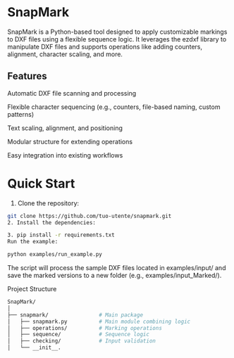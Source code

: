 # SnapMark
SnapMark is a Python-based tool designed to apply customizable markings to DXF files using a flexible sequence logic. It leverages the ezdxf library to manipulate DXF files and supports operations like adding counters, alignment, character scaling, and more.

## Features
Automatic DXF file scanning and processing

Flexible character sequencing (e.g., counters, file-based naming, custom patterns)

Text scaling, alignment, and positioning

Modular structure for extending operations

Easy integration into existing workflows

# Quick Start
1. Clone the repository:

```bash
git clone https://github.com/tuo-utente/snapmark.git
2. Install the dependencies:
```

```bash
3. pip install -r requirements.txt
Run the example:
```

```bash
python examples/run_example.py
```
The script will process the sample DXF files located in examples/input/ and save the marked versions to a new folder (e.g., examples/input_Marked/).

Project Structure
```bash
SnapMark/
│
├── snapmark/                # Main package
│   ├── snapmark.py          # Main module combining logic
│   ├── operations/          # Marking operations
│   ├── sequence/            # Sequence logic
│   ├── checking/            # Input validation
│   └── __init__.
```
